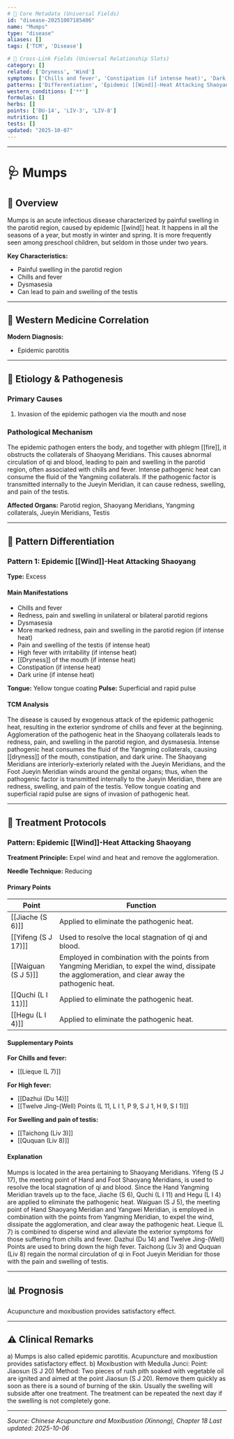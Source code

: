 ```yaml
---
# 🔹 Core Metadata (Universal Fields)
id: "disease-20251007185406"
name: "Mumps"
type: "disease"
aliases: []
tags: ['TCM', 'Disease']

# 🔹 Cross-Link Fields (Universal Relationship Slots)
category: []
related: ['Dryness', 'Wind']
symptoms: ['Chills and fever', 'Constipation (if intense heat)', 'Dark urine (if intense heat)', 'Dryness of the mouth (if intense heat)', 'Dysmasesia', 'High fever with irritability (if intense heat)', 'More marked redness, pain and swelling in the parotid region (if intense heat)', 'Pain and swelling of the testis (if intense heat)', 'Redness, pain and swelling in unilateral or bilateral parotid regions']
patterns: ['Differentiation', 'Epidemic [[Wind]]-Heat Attacking Shaoyang']
western_conditions: ['**']
formulas: []
herbs: []
points: ['DU-14', 'LIV-3', 'LIV-8']
nutrition: []
tests: []
updated: "2025-10-07"
---
```


------

# 🩺 Mumps

## 📖 Overview

Mumps is an acute infectious disease characterized by painful swelling in the parotid region, caused by epidemic [[wind]] heat. It happens in all the seasons of a year, but mostly in winter and spring. It is more frequently seen among preschool children, but seldom in those under two years.

**Key Characteristics:**
- Painful swelling in the parotid region
- Chills and fever
- Dysmasesia
- Can lead to pain and swelling of the testis

---

## 🏥 Western Medicine Correlation

**Modern Diagnosis:**
- Epidemic parotitis

---

## 🧬 Etiology & Pathogenesis

### Primary Causes
1. Invasion of the epidemic pathogen via the mouth and nose

### Pathological Mechanism
The epidemic pathogen enters the body, and together with phlegm [[fire]], it obstructs the collaterals of Shaoyang Meridians. This causes abnormal circulation of qi and blood, leading to pain and swelling in the parotid region, often associated with chills and fever. Intense pathogenic heat can consume the fluid of the Yangming collaterals. If the pathogenic factor is transmitted internally to the Jueyin Meridian, it can cause redness, swelling, and pain of the testis.

**Affected Organs:** Parotid region, Shaoyang Meridians, Yangming collaterals, Jueyin Meridians, Testis

---

## 🔬 Pattern Differentiation

### Pattern 1: Epidemic [[Wind]]-Heat Attacking Shaoyang

**Type:** Excess

#### Main Manifestations
- Chills and fever
- Redness, pain and swelling in unilateral or bilateral parotid regions
- Dysmasesia
- More marked redness, pain and swelling in the parotid region (if intense heat)
- Pain and swelling of the testis (if intense heat)
- High fever with irritability (if intense heat)
- [[Dryness]] of the mouth (if intense heat)
- Constipation (if intense heat)
- Dark urine (if intense heat)

**Tongue:** Yellow tongue coating
**Pulse:** Superficial and rapid pulse

#### TCM Analysis
The disease is caused by exogenous attack of the epidemic pathogenic heat, resulting in the exterior syndrome of chills and fever at the beginning. Agglomeration of the pathogenic heat in the Shaoyang collaterals leads to redness, pain, and swelling in the parotid region, and dysmasesia. Intense pathogenic heat consumes the fluid of the Yangming collaterals, causing [[dryness]] of the mouth, constipation, and dark urine. The Shaoyang Meridians are interiorly-exteriorly related with the Jueyin Meridians, and the Foot Jueyin Meridian winds around the genital organs; thus, when the pathogenic factor is transmitted internally to the Jueyin Meridian, there are redness, swelling, and pain of the testis. Yellow tongue coating and superficial rapid pulse are signs of invasion of pathogenic heat.

---

## 💉 Treatment Protocols

### Pattern: Epidemic [[Wind]]-Heat Attacking Shaoyang

**Treatment Principle:** Expel wind and heat and remove the agglomeration.

**Needle Technique:** Reducing

#### Primary Points

| Point | Function |
|-------|----------|
| [[Jiache (S 6)]] | Applied to eliminate the pathogenic heat. |
| [[Yifeng (S J 17)]] | Used to resolve the local stagnation of qi and blood. |
| [[Waiguan (S J 5)]] | Employed in combination with the points from Yangming Meridian, to expel the wind, dissipate the agglomeration, and clear away the pathogenic heat. |
| [[Quchi (L I 11)]] | Applied to eliminate the pathogenic heat. |
| [[Hegu (L I 4)]] | Applied to eliminate the pathogenic heat. |

#### Supplementary Points

**For Chills and fever:**
- [[Lieque (L 7)]]

**For High fever:**
- [[Dazhui (Du 14)]]
- [[Twelve Jing-(Well) Points (L 11, L I 1, P 9, S J 1, H 9, S I 1)]]

**For Swelling and pain of testis:**
- [[Taichong (Liv 3)]]
- [[Ququan (Liv 8)]]

#### Explanation
Mumps is located in the area pertaining to Shaoyang Meridians. Yifeng (S J 17), the meeting point of Hand and Foot Shaoyang Meridians, is used to resolve the local stagnation of qi and blood. Since the Hand Yangming Meridian travels up to the face, Jiache (S 6), Quchi (L I 11) and Hegu (L I 4) are applied to eliminate the pathogenic heat. Waiguan (S J 5), the meeting point of Hand Shaoyang Meridian and Yangwei Meridian, is employed in combination with the points from Yangming Meridian, to expel the wind, dissipate the agglomeration, and clear away the pathogenic heat. Lieque (L 7) is combined to disperse wind and alleviate the exterior symptoms for those suffering from chills and fever. Dazhui (Du 14) and Twelve Jing-(Well) Points are used to bring down the high fever. Taichong (Liv 3) and Ququan (Liv 8) regain the normal circulation of qi in Foot Jueyin Meridian for those with the pain and swelling of testis.

---

## 📊 Prognosis

Acupuncture and moxibustion provides satisfactory effect.

---

## ⚠️ Clinical Remarks

a) Mumps is also called epidemic parotitis. Acupuncture and moxibustion provides satisfactory effect.
b) Moxibustion with Medulla Junci:
   Point: Jiaosun (S J 20)
   Method: Two pieces of rush pith soaked with vegetable oil are ignited and aimed at the point Jiaosun (S J 20). Remove them quickly as soon as there is a sound of burning of the skin. Usually the swelling will subside after one treatment. The treatment can be repeated the next day if the swelling is not completely gone.

---


*Source: Chinese Acupuncture and Moxibustion (Xinnong), Chapter 18*
*Last updated: 2025-10-06*

